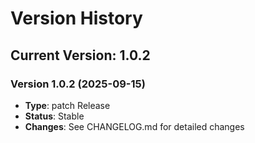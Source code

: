 # Version History

## Current Version: 1.0.2

### Version 1.0.2 (2025-09-15)
- **Type**: patch Release
- **Status**: Stable
- **Changes**: See CHANGELOG.md for detailed changes

